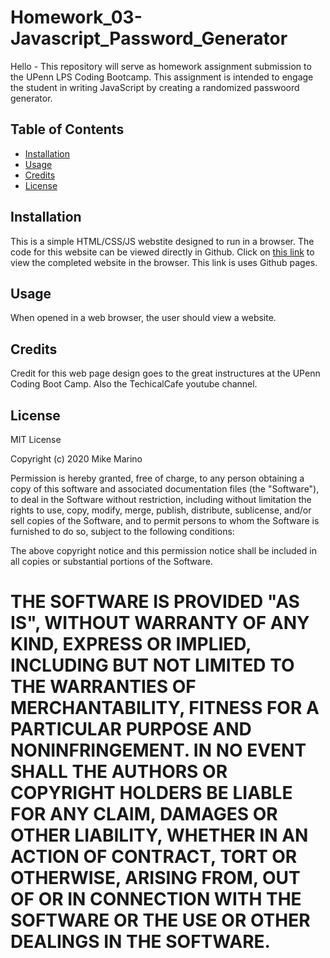 # Homework_03-Javascript_Password_Generator

Hello - This repository will serve as homework assignment submission to the UPenn LPS Coding Bootcamp. This assignment is intended to engage the student in writing JavaScript by creating a randomized passwoord generator. 

## Table of Contents
* [Installation](#installation)
* [Usage](#usage)
* [Credits](#credits)
* [License](#license)

## Installation

This is a simple HTML/CSS/JS webstite designed to run in a browser.  The code for this website can be viewed directly in Github. Click on  <a href = "https://mikemarino.github.io/Homework_03-Javascript_Password_Generator/">this link</a> to view the completed website in the browser.  This link is uses Github pages.

## Usage

When opened in a web browser, the user should view a website.


## Credits
Credit for this web page design goes to the great instructures at the UPenn Coding Boot Camp.  Also the TechicalCafe youtube channel. 

## License
MIT License

Copyright (c) 2020  Mike Marino

Permission is hereby granted, free of charge, to any person obtaining a copy
of this software and associated documentation files (the "Software"), to deal
in the Software without restriction, including without limitation the rights
to use, copy, modify, merge, publish, distribute, sublicense, and/or sell
copies of the Software, and to permit persons to whom the Software is
furnished to do so, subject to the following conditions:

The above copyright notice and this permission notice shall be included in all
copies or substantial portions of the Software.

THE SOFTWARE IS PROVIDED "AS IS", WITHOUT WARRANTY OF ANY KIND, EXPRESS OR
IMPLIED, INCLUDING BUT NOT LIMITED TO THE WARRANTIES OF MERCHANTABILITY,
FITNESS FOR A PARTICULAR PURPOSE AND NONINFRINGEMENT. IN NO EVENT SHALL THE
AUTHORS OR COPYRIGHT HOLDERS BE LIABLE FOR ANY CLAIM, DAMAGES OR OTHER
LIABILITY, WHETHER IN AN ACTION OF CONTRACT, TORT OR OTHERWISE, ARISING FROM,
OUT OF OR IN CONNECTION WITH THE SOFTWARE OR THE USE OR OTHER DEALINGS IN THE
SOFTWARE.
=======